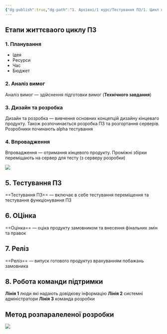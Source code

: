```yaml
---
{"dg-publish":true,"dg-path":"1. Архівні/1 курс/Тестування ПЗ/1. Цикл життя програмного забезпечення.md","permalink":"/1-arhivni/1-kurs/testuvannya-pz/1-czikl-zhittya-programnogo-zabezpechennya/"}
---
```


## Етапи життєваого циклу ПЗ

### 1. Планування 
- Ідея
- Ресурси
- Час
- Бюджет

### 2. Аналіз вимог
Аналіз вимог — здійснення підготовки вимог (**Технічного завдання**)

### 3.  Дизайн та розробка
Дизайн та розробка — вивчення основних концепцій дизайну кінцеваго продукту. Також розпочинається розробка ПЗ та розгортання серверів. Розробники починають alpha тестування

### 4. Впровадження
Впровадження — отримання кінцевого продукту. Проміжні збірки переміщають на сервер для тесту (з серверу розробки)

![](https://i.imgur.com/fsCoPyX.jpg)


## 5. Тестування ПЗ
==Тестування ПЗ== — включає в себе тестування переміщення та тестування функціонування ПЗ

## 6. ОЦінка

==Оцінка== — оціка продукту замовником та внесення фінальних змін та правок

## 7. Реліз 
==Реліз== — випуск готового продуктуз врахуванням побажань замовника

## 8. Робота команди підтримки
**Лінія 1** люди які надають довідкову інформацію
**Лінія 2** системні адміністратори
**Лінія 3** команда розробки

## Метод розпаралеленої розробки

![](https://i.imgur.com/XSSvGpl.jpg)

